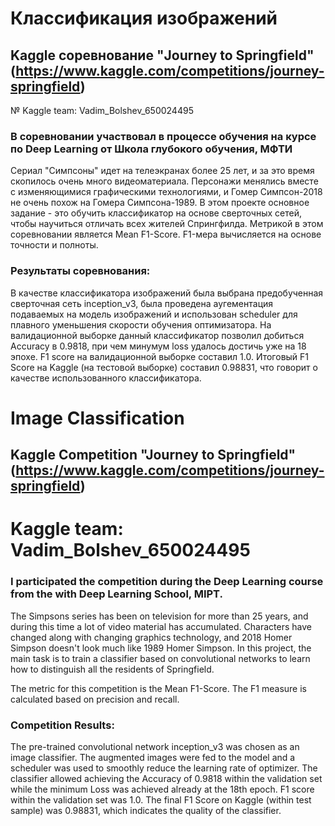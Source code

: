# Классификация изображений
## Kaggle соревнование "Journey to Springfield" (https://www.kaggle.com/competitions/journey-springfield)
№ Kaggle team: Vadim_Bolshev_650024495

### В соревновании участвовал в процессе обучения на курсе по Deep Learning от Школа глубокого обучения, МФТИ

Сериал "Симпсоны" идет на телеэкранах более 25 лет, и за это время скопилось очень много видеоматериала. Персонажи менялись вместе с изменяющимися графическими технологиями, и Гомер Симпсон-2018 не очень похож на Гомера Симпсона-1989. В этом проекте основное задание - это обучить классификатор на основе сверточных сетей, чтобы научиться отличать всех жителей Спрингфилда.
Метрикой в этом соревновании является Mean F1-Score. F1-мера вычисляется на основе точности и полноты.

### **Результаты соревнования:**
В качестве классификатора изображений была выбрана предобученная сверточная сеть inception_v3, была проведена аугементация подаваемых на модель изображений и использован scheduler для плавного уменьшения скорости обучения оптимизатора. На валидационной выборке данный классификатор позволил добиться  Accuracy в 0.9818, при чем минумум loss удалось достичь уже на 18 эпохе. F1 score на валидационной выборке составил 1.0. Итоговый F1 Score на Kaggle (на тестовой выборке) составил 0.98831, что говорит о качестве использованного классификатора.


#
# Image Classification
## Kaggle Competition "Journey to Springfield" (https://www.kaggle.com/competitions/journey-springfield)
# Kaggle team: Vadim_Bolshev_650024495

### I participated the competition during the Deep Learning course from the with Deep Learning School, MIPT.

The Simpsons series has been on television for more than 25 years, and during this time a lot of video material has accumulated. Characters have changed along with changing graphics technology, and 2018 Homer Simpson doesn't look much like 1989 Homer Simpson. In this project, the main task is to train a classifier based on convolutional networks to learn how to distinguish all the residents of Springfield.

The metric for this competition is the Mean F1-Score. The F1 measure is calculated based on precision and recall.

### **Competition Results:**
The pre-trained convolutional network inception_v3 was chosen as an image classifier. The augmented images were fed to the model and a scheduler was used to smoothly reduce the learning rate of optimizer. The classifier allowed achieving the Accuracy of 0.9818 within the validation set while the minimum Loss was achieved already at the 18th epoch. F1 score within the validation set was 1.0. The final F1 Score on Kaggle (within test sample) was 0.98831, which indicates the quality of the classifier.
